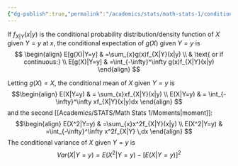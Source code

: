 ```yaml
---
{"dg-publish":true,"permalink":"/academics/stats/math-stats-1/conditional-expectation/","created":"2024-11-12T17:03:45.735-05:00","updated":"2025-07-07T18:02:31.293-04:00"}
---
```


If $f_{X|Y}(x|y)$ is the conditional probability distribution/density function of $X$ given $Y=y$ at $x$, the conditional expectation of $g(X)$ given $Y=y$ is
$$
\begin{align} 
E[g(X)|Y=y] & =\sum_{x}g(x)f_{X|Y}(x|y) \\
 &  \text{ or if continuous:} \\
E[g(X)|Y=y] & =\int_{-\infty}^\infty g(x)f_{X|Y}(x|y) 
\end{align}
$$

Letting $g(X)=X$, the conditional mean of $X$ given $Y=y$ is 
$$\begin{align}
E(X|Y=y)  & = \sum_{x}xf_{X|Y}(x|y) \\
 E(X|Y=y) & = \int_{-\infty}^\infty xf_{X|Y}(x|y)dx
\end{align}
$$
and the second [[Academics/STATS/Math Stats 1/Moments\|moment]]:
$$\begin{align}
E(X^2|Y=y) & =\sum_{x}x^2f_{X|Y}(x|y) \\
E(X^2|Y=y) & =\int_{-\infty}^\infty x^2f_{X|Y} \,dx
\end{align}
$$
The conditional variance of $X$ given $Y=y$ is 
$$
Var(X|Y=y)=E(X^2|Y=y)-[E(X|Y=y)]^2
$$
